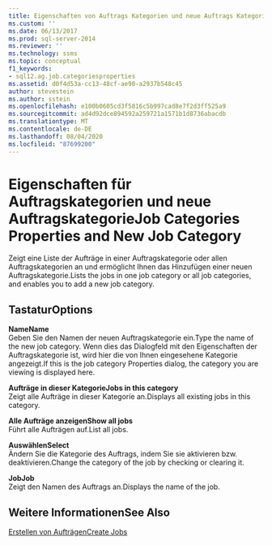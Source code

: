 ```yaml
---
title: Eigenschaften von Auftrags Kategorien und neue Auftrags Kategorie | Microsoft-Dokumentation
ms.custom: ''
ms.date: 06/13/2017
ms.prod: sql-server-2014
ms.reviewer: ''
ms.technology: ssms
ms.topic: conceptual
f1_keywords:
- sql12.ag.job.categoriesproperties
ms.assetid: d0f4d53a-cc13-48cf-ae90-a2937b548c45
author: stevestein
ms.author: sstein
ms.openlocfilehash: e100b0605cd3f5816c5b997cad8e7f2d3ff525a9
ms.sourcegitcommit: ad4d92dce894592a259721a1571b1d8736abacdb
ms.translationtype: MT
ms.contentlocale: de-DE
ms.lasthandoff: 08/04/2020
ms.locfileid: "87699200"
---
```

# <a name="job-categories-properties-and-new-job-category"></a><span data-ttu-id="1fef7-102">Eigenschaften für Auftragskategorien und neue Auftragskategorie</span><span class="sxs-lookup"><span data-stu-id="1fef7-102">Job Categories Properties and New Job Category</span></span>
  <span data-ttu-id="1fef7-103">Zeigt eine Liste der Aufträge in einer Auftragskategorie oder allen Auftragskategorien an und ermöglicht Ihnen das Hinzufügen einer neuen Auftragskategorie.</span><span class="sxs-lookup"><span data-stu-id="1fef7-103">Lists the jobs in one job category or all job categories, and enables you to add a new job category.</span></span>  
  
## <a name="options"></a><span data-ttu-id="1fef7-104">Tastatur</span><span class="sxs-lookup"><span data-stu-id="1fef7-104">Options</span></span>  
 <span data-ttu-id="1fef7-105">**Name**</span><span class="sxs-lookup"><span data-stu-id="1fef7-105">**Name**</span></span>  
 <span data-ttu-id="1fef7-106">Geben Sie den Namen der neuen Auftragskategorie ein.</span><span class="sxs-lookup"><span data-stu-id="1fef7-106">Type the name of the new job category.</span></span> <span data-ttu-id="1fef7-107">Wenn dies das Dialogfeld mit den Eigenschaften der Auftragskategorie ist, wird hier die von Ihnen eingesehene Kategorie angezeigt.</span><span class="sxs-lookup"><span data-stu-id="1fef7-107">If this is the job category Properties dialog, the category you are viewing is displayed here.</span></span>  
  
 <span data-ttu-id="1fef7-108">**Aufträge in dieser Kategorie**</span><span class="sxs-lookup"><span data-stu-id="1fef7-108">**Jobs in this category**</span></span>  
 <span data-ttu-id="1fef7-109">Zeigt alle Aufträge in dieser Kategorie an.</span><span class="sxs-lookup"><span data-stu-id="1fef7-109">Displays all existing jobs in this category.</span></span>  
  
 <span data-ttu-id="1fef7-110">**Alle Aufträge anzeigen**</span><span class="sxs-lookup"><span data-stu-id="1fef7-110">**Show all jobs**</span></span>  
 <span data-ttu-id="1fef7-111">Führt alle Aufträgen auf.</span><span class="sxs-lookup"><span data-stu-id="1fef7-111">List all jobs.</span></span>  
  
 <span data-ttu-id="1fef7-112">**Auswählen**</span><span class="sxs-lookup"><span data-stu-id="1fef7-112">**Select**</span></span>  
 <span data-ttu-id="1fef7-113">Ändern Sie die Kategorie des Auftrags, indem Sie sie aktivieren bzw. deaktivieren.</span><span class="sxs-lookup"><span data-stu-id="1fef7-113">Change the category of the job by checking or clearing it.</span></span>  
  
 <span data-ttu-id="1fef7-114">**Job**</span><span class="sxs-lookup"><span data-stu-id="1fef7-114">**Job**</span></span>  
 <span data-ttu-id="1fef7-115">Zeigt den Namen des Auftrags an.</span><span class="sxs-lookup"><span data-stu-id="1fef7-115">Displays the name of the job.</span></span>  
  
## <a name="see-also"></a><span data-ttu-id="1fef7-116">Weitere Informationen</span><span class="sxs-lookup"><span data-stu-id="1fef7-116">See Also</span></span>  
 [<span data-ttu-id="1fef7-117">Erstellen von Aufträgen</span><span class="sxs-lookup"><span data-stu-id="1fef7-117">Create Jobs</span></span>](create-jobs.md)  
  
  
